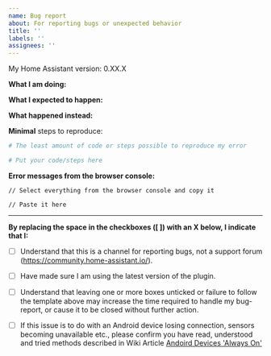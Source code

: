 ```yaml
---
name: Bug report
about: For reporting bugs or unexpected behavior
title: ''
labels: ''
assignees: ''
---
```


My Home Assistant version: 0.XX.X

**What I am doing:**


**What I expected to happen:**


**What happened instead:**


**Minimal** steps to reproduce:


```yaml
# The least amount of code or steps possible to reproduce my error

# Put your code/steps here
```


**Error messages from the browser console:**

```
// Select everything from the browser console and copy it

// Paste it here
```

---

**By replacing the space in the checkboxes ([ ]) with an X below, I indicate that I:**

- [ ] Understand that this is a channel for reporting bugs, not a support forum (https://community.home-assistant.io/).

- [ ] Have made sure I am using the latest version of the plugin.

- [ ] Understand that leaving one or more boxes unticked or failure to follow the template above may increase the time required to handle my bug-report, or cause it to be closed without further action.
- [ ] If this issue is to do with an Android device losing connection, sensors becoming unavailable etc., please confirm you have read, understood and tried methods described in Wiki Article [Andoird Devices 'Always On'](https://github.com/dcapslock/hass-browser_mod/wiki/Andoird-Devices-'Always-On')

